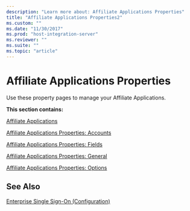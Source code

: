 ```yaml
---
description: "Learn more about: Affiliate Applications Properties"
title: "Affiliate Applications Properties2"
ms.custom: ""
ms.date: "11/30/2017"
ms.prod: "host-integration-server"
ms.reviewer: ""
ms.suite: ""
ms.topic: "article"
---
```

# Affiliate Applications Properties
Use these property pages to manage your Affiliate Applications.  
  
 **This section contains:**  
  
 [Affiliate Applications](../core/affiliate-applications1.md)  
  
 [Affiliate Applications Properties: Accounts](../core/affiliate-applications-properties-accounts1.md)  
  
 [Affiliate Applications Properties: Fields](../core/affiliate-applications-properties-fields1.md)  
  
 [Affiliate Applications Properties: General](../core/affiliate-applications-properties-general1.md)  
  
 [Affiliate Applications Properties: Options](../core/affiliate-applications-properties-options2.md)  
  
## See Also  
 [Enterprise Single Sign-On (Configuration)](../core/enterprise-single-sign-on-configuration-1.md)
